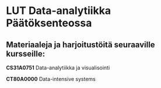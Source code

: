 # LUT Data-analytiikka Päätöksenteossa

## Materiaaleja ja harjoitustöitä seuraaville kursseille:

**CS31A0751** Data-analytiikka ja visualisointi

**CT80A0000** Data-intensive systems
